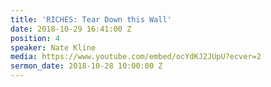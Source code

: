 ```yaml
---
title: 'RICHES: Tear Down this Wall'
date: 2018-10-29 16:41:00 Z
position: 4
speaker: Nate Kline
media: https://www.youtube.com/embed/ocYdKJ2JUpU?ecver=2
sermon_date: 2018-10-28 10:00:00 Z
---
```


